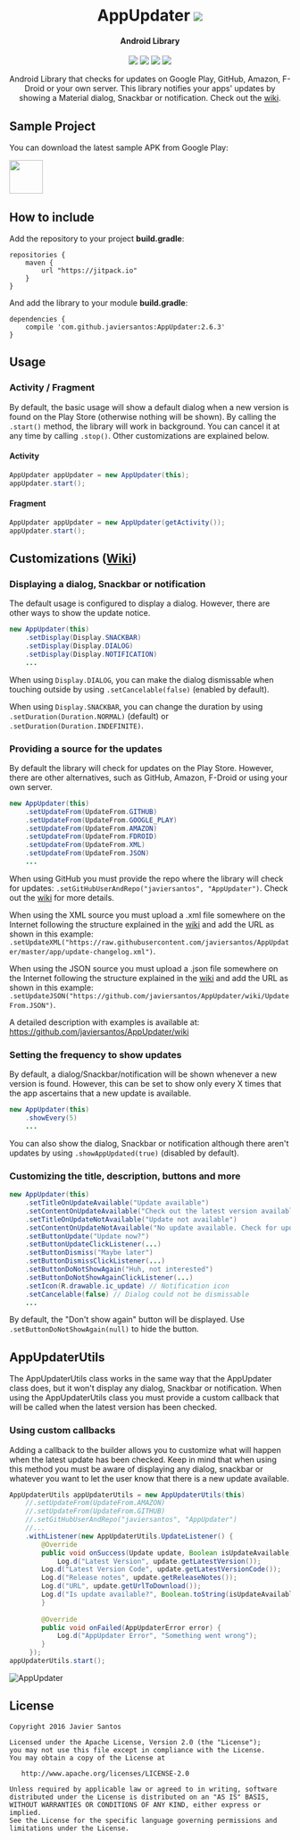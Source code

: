 <h1 align="center">AppUpdater <a href="https://github.com/javiersantos/AppUpdater#how-to-include"><img src="https://jitpack.io/v/javiersantos/AppUpdater.svg"></a></h1>
<h4 align="center">Android Library</h4>

<p align="center">
  <a target="_blank" href="https://android-arsenal.com/api?level=8"><img src="https://img.shields.io/badge/API-9%2B-orange.svg"></a>
  <a target="_blank" href="https://travis-ci.org/javiersantos/AppUpdater"><img src="https://travis-ci.org/javiersantos/AppUpdater.svg?branch=master"></a>
  <a target="_blank" href="http://android-arsenal.com/details/1/3094"><img src="https://img.shields.io/badge/Android%20Arsenal-AppUpdater-blue.svg"></a>
  <a target="_blank" href="https://www.paypal.me/javiersantos" title="Donate using PayPal"><img src="https://img.shields.io/badge/paypal-donate-yellow.svg" /></a>
</p>

<p align="center">Android Library that checks for updates on Google Play, GitHub, Amazon, F-Droid or your own server. This library notifies your apps' updates by showing a Material dialog, Snackbar or notification. Check out the <a href="https://github.com/javiersantos/AppUpdater/wiki">wiki</a>.</p>

## Sample Project
You can download the latest sample APK from Google Play:

<a target="_blank" href="https://play.google.com/store/apps/details?id=com.github.javiersantos.appupdater.demo"><img src="https://play.google.com/intl/en_us/badges/images/generic/en-play-badge.png" height="60"></a>

## How to include
Add the repository to your project **build.gradle**:
```Gradle
repositories {
    maven {
        url "https://jitpack.io"
    }
}
```

And add the library to your module **build.gradle**:
```Gradle
dependencies {
    compile 'com.github.javiersantos:AppUpdater:2.6.3'
}
```

## Usage

### Activity / Fragment
By default, the basic usage will show a default dialog when a new version is found on the Play Store (otherwise nothing will be shown). By calling the `.start()` method, the library will work in background. You can cancel it at any time by calling `.stop()`. Other customizations are explained below.

#### Activity
```Java
AppUpdater appUpdater = new AppUpdater(this);
appUpdater.start();
```

#### Fragment
```Java
AppUpdater appUpdater = new AppUpdater(getActivity());
appUpdater.start();
```

## Customizations ([Wiki](https://github.com/javiersantos/AppUpdater/wiki))

### Displaying a dialog, Snackbar or notification
The default usage is configured to display a dialog. However, there are other ways to show the update notice.

```Java
new AppUpdater(this)
	.setDisplay(Display.SNACKBAR)
	.setDisplay(Display.DIALOG)
	.setDisplay(Display.NOTIFICATION)
	...
```

When using `Display.DIALOG`, you can make the dialog dismissable when touching outside by using `.setCancelable(false)` (enabled by default).

When using `Display.SNACKBAR`, you can change the duration by using `.setDuration(Duration.NORMAL)` (default) or 
`.setDuration(Duration.INDEFINITE)`.

### Providing a source for the updates
By default the library will check for updates on the Play Store. However, there are other alternatives, such as GitHub, Amazon, F-Droid or using your own server.

```Java
new AppUpdater(this)
	.setUpdateFrom(UpdateFrom.GITHUB)
	.setUpdateFrom(UpdateFrom.GOOGLE_PLAY)
	.setUpdateFrom(UpdateFrom.AMAZON)
	.setUpdateFrom(UpdateFrom.FDROID)
	.setUpdateFrom(UpdateFrom.XML)
	.setUpdateFrom(UpdateFrom.JSON)
	...
```

When using GitHub you must provide the repo where the library will check for updates: `.setGitHubUserAndRepo("javiersantos", "AppUpdater")`. Check out the [wiki](https://github.com/javiersantos/AppUpdater/wiki/UpdateFrom.GITHUB) for more details.

When using the XML source you must upload a .xml file somewhere on the Internet following the structure explained in the [wiki](https://github.com/javiersantos/AppUpdater/wiki/UpdateFrom.XML) and add the URL as shown in this example: `.setUpdateXML("https://raw.githubusercontent.com/javiersantos/AppUpdater/master/app/update-changelog.xml")`.

When using the JSON source you must upload a .json file somewhere on the Internet following the structure explained in the [wiki](https://github.com/javiersantos/AppUpdater/wiki/UpdateFrom.JSON) and add the URL as shown in this example: `.setUpdateJSON("https://github.com/javiersantos/AppUpdater/wiki/UpdateFrom.JSON")`.

A detailed description with examples is available at: https://github.com/javiersantos/AppUpdater/wiki

### Setting the frequency to show updates
By default, a dialog/Snackbar/notification will be shown whenever a new version is found. However, this can be set to show only every X times that the app ascertains that a new update is available.

```Java
new AppUpdater(this)
	.showEvery(5)
	...
```

You can also show the dialog, Snackbar or notification although there aren't updates by using `.showAppUpdated(true)` (disabled by default).

### Customizing the title, description, buttons and more

```Java
new AppUpdater(this)
	.setTitleOnUpdateAvailable("Update available")
	.setContentOnUpdateAvailable("Check out the latest version available of my app!")
	.setTitleOnUpdateNotAvailable("Update not available")
	.setContentOnUpdateNotAvailable("No update available. Check for updates again later!")
	.setButtonUpdate("Update now?")
	.setButtonUpdateClickListener(...)
	.setButtonDismiss("Maybe later")
	.setButtonDismissClickListener(...)
	.setButtonDoNotShowAgain("Huh, not interested")
	.setButtonDoNotShowAgainClickListener(...)
	.setIcon(R.drawable.ic_update) // Notification icon 
	.setCancelable(false) // Dialog could not be dismissable
	...
```

By default, the "Don't show again" button will be displayed. Use `.setButtonDoNotShowAgain(null)` to hide the button.

## AppUpdaterUtils
The AppUpdaterUtils class works in the same way that the AppUpdater class does, but it won't display any dialog, Snackbar or notification. When using the AppUpdaterUtils class you must provide a custom callback that will be called when the latest version has been checked.

### Using custom callbacks
Adding a callback to the builder allows you to customize what will happen when the latest update has been checked. Keep in mind that when using this method you must be aware of displaying any dialog, snackbar or whatever you want to let the user know that there is a new update available.

```Java
AppUpdaterUtils appUpdaterUtils = new AppUpdaterUtils(this)
    //.setUpdateFrom(UpdateFrom.AMAZON)
    //.setUpdateFrom(UpdateFrom.GITHUB)
    //.setGitHubUserAndRepo("javiersantos", "AppUpdater")
    //...
    .withListener(new AppUpdaterUtils.UpdateListener() {
        @Override
        public void onSuccess(Update update, Boolean isUpdateAvailable) {
            Log.d("Latest Version", update.getLatestVersion());
	    Log.d("Latest Version Code", update.getLatestVersionCode());
	    Log.d("Release notes", update.getReleaseNotes());
	    Log.d("URL", update.getUrlToDownload());
	    Log.d("Is update available?", Boolean.toString(isUpdateAvailable));
        }
        
        @Override
        public void onFailed(AppUpdaterError error) {
            Log.d("AppUpdater Error", "Something went wrong");
        }
     });
appUpdaterUtils.start();
```

![AppUpdater](https://raw.githubusercontent.com/javiersantos/AppUpdater/master/Screenshots/banner.png)

## License
	Copyright 2016 Javier Santos
	
	Licensed under the Apache License, Version 2.0 (the "License");
	you may not use this file except in compliance with the License.
	You may obtain a copy of the License at
	
	   http://www.apache.org/licenses/LICENSE-2.0
	
	Unless required by applicable law or agreed to in writing, software
	distributed under the License is distributed on an "AS IS" BASIS,
	WITHOUT WARRANTIES OR CONDITIONS OF ANY KIND, either express or implied.
	See the License for the specific language governing permissions and
	limitations under the License.
